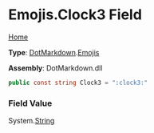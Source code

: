 # Emojis\.Clock3 Field

[Home](../../../README.md)

**Type**: [DotMarkdown](../../README.md)\.[Emojis](../README.md)

**Assembly**: DotMarkdown\.dll

```csharp
public const string Clock3 = ":clock3:"
```

### Field Value

System\.[String](https://docs.microsoft.com/en-us/dotnet/api/system.string)